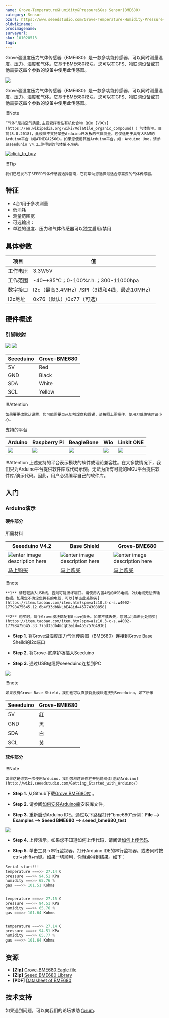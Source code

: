 ```yaml
---
name: Grove-Temperature&Humidity&Pressure&Gas Sensor(BME680)
category: Sensor
bzurl: https://www.seeedstudio.com/Grove-Temperature-Humidity-Pressure-and-Gas-Sensor-BME680.html
oldwikiname: 
prodimagename:
surveyurl: 
sku: 101020513
tags: 
---
```


Grove温湿度压力气体传感器（BME680）是一款多功能传感器，可以同时测量温度、压力、湿度和气体。它基于BME680模块，您可以在GPS、物联网设备或其他需要这四个参数的设备中使用此传感器。
  
![](https://github.com/SeeedDocument/Grove-Temperature-Humidity-Pressure-Gas-Sensor_BME680/raw/master/img/main.jpg)

Grove温湿度压力气体传感器（BME680）是一款多功能传感器，可以同时测量温度、压力、湿度和气体。它基于BME680模块，您可以在GPS、物联网设备或其他需要这四个参数的设备中使用此传感器。

!!!Note

    “气体”是指空气质量,主要受挥发性有机化合物（如e [VOCs](https://en.wikipedia.org/wiki/Volatile_organic_compound) ）气体影响。目前(8.8.2018)，此模块不支持某些Arduino开发板的气体测量。它仅适用于具有大RAM的Arduino平台（如ATMEGA2560）。如果您使用其他Arduino平台，如：Arduino Uno，请参见seedunio v4.2…你得到的气体值不准确。

[![click_to_buy](https://github.com/SeeedDocument/wiki_chinese/raw/master/docs/images/click_to_buy.PNG)](https://www.seeedstudio.com/Grove-Temperature%2C-Humidity%2C-Pressure-and-Gas-Sensor-(BME680)-p-3109.html)

!!!Tip

    我们已经发布了SEEED气体传感器选择指南，它将帮助您选择最适合您需要的气体传感器。

## 特征

- 4合1用于多次测量
- 低消耗
- 测量范围宽
- 可选输出：
- 单独的湿度、压力和气体传感器可以独立启用/禁用

## 具体参数

|项目|值
|----|----|
|工作电压|3.3V/5V
|工作范围|-40~+85℃；0-100%r.h.；300-11000hpa
|数字接口|I2c（最高3.4MHz）/SPI（3线和4线，最高10MHz）
|I2c地址|0x76（默认）/0x77（可选）

## 硬件概述

### 引脚映射

![](https://github.com/SeeedDocument/Grove-Temperature-Humidity-Pressure-Gas-Sensor_BME680/raw/master/img/pin_map.jpg)
![](https://github.com/SeeedDocument/Grove-Temperature-Humidity-Pressure-Gas-Sensor_BME680/raw/master/img/pin_map_back.jpg)

Seeeduino|Grove-BME680
----|----
5V| Red
GND |Black
SDA|White
SCL |Yellow

!!!Attention

    如果要更改默认设置，您可能需要自己切割焊盘和焊锡，请按照上图操作，使用刀或烙铁时请小心。

支持的平台

| Arduino                                                                                             | Raspberry Pi                                                                                             | BeagleBone                                                                                      | Wio                                                                                               | LinkIt ONE                                                                                         |
|-----------------------------------------------------------------------------------------------------|----------------------------------------------------------------------------------------------------------|-------------------------------------------------------------------------------------------------|---------------------------------------------------------------------------------------------------|----------------------------------------------------------------------------------------------------|
| ![](https://raw.githubusercontent.com/SeeedDocument/wiki_english/master/docs/images/arduino_logo.jpg) | ![](https://raw.githubusercontent.com/SeeedDocument/wiki_english/master/docs/images/raspberry_pi_logo_n.jpg) | ![](https://raw.githubusercontent.com/SeeedDocument/wiki_english/master/docs/images/bbg_logo_n.jpg) | ![](https://raw.githubusercontent.com/SeeedDocument/wiki_english/master/docs/images/wio_logo_n.jpg) | ![](https://raw.githubusercontent.com/SeeedDocument/wiki_english/master/docs/images/linkit_logo_n.jpg) |

!!!Attention
    上述支持的平台表示模块的软件或理论兼容性。在大多数情况下，我们只为Arduino平台提供软件库或代码示例。无法为所有可能的MCU平台提供软件库/演示代码。因此，用户必须编写自己的软件库。

## 入门

### Arduino演示

#### 硬件部分

所需材料

| Seeeduino V4.2 | Base Shield| Grove-BME680 |
|--------------|-------------|-----------------|
|![enter image description here](https://raw.githubusercontent.com/SeeedDocument/Grove_Light_Sensor/master/images/gs_1.jpg)|![enter image description here](https://raw.githubusercontent.com/SeeedDocument/Grove_Light_Sensor/master/images/gs_4.jpg)|![enter image description here](https://github.com/SeeedDocument/Grove-Temperature-Humidity-Pressure-Gas-Sensor_BME680/raw/master/img/thumbnail.jpg)|
|[马上购买](https://item.taobao.com/item.htm?spm=a1z10.3-c.w4002-11172317909.9.3ff19e11rndqnS&id=45721222112)|[马上购买](https://item.taobao.com/item.htm?spm=a1z10.3-c.w4002-11172317909.13.3ff19e11ek83a4&id=45754325612)|[马上购买](https://www.seeedstudio.com/Grove-Temperature%2C-Humidity%2C-Pressure-and-Gas-Sensor-(BME680)-p-3109.html)|

!!!note

    **1** 请轻轻插入USB线，否则可能损坏端口。请使用内置4线的USB电缆，2线电缆无法传输数据。如果您不确定您拥有的电线，可以[单击此处购买](https://item.taobao.com/item.htm?spm=a1z10.3-c-s.w4002-17798475645.12.6b4f33dbNNLbE4&id=45774308858)

    **2** 购买时，每个Grove模块都配有Grove插头。如果不慎丢失，您可以[单击此处购买](https://item.taobao.com/item.htm?spm=a1z10.3-c-s.w4002-17798475645.33.775d33db4mcqCz&id=45575764936)

- **Step 1.** 将Grove温湿度压力气体传感器（BME680）连接到Grove Base Sheild的I2c端口

- **Step 2.** 将Grove-底座护板插入Seeduino

- **Step 3.** 通过USB电缆将seeeduino连接到PC

![](https://github.com/SeeedDocument/Grove-Temperature-Humidity-Pressure-Gas-Sensor_BME680/raw/master/img/7.jpg)

!!!note

    如果没有Grove Base Shield，我们也可以直接将此模块连接到Seeeduino，如下所示

| Seeeduino     |  Grove-BME680           |
|---------------|-------------------------|
| 5V            | 红                     |
| GND           | 黑                  |
| SDA           | 白                   |
| SCL           | 黄                 |

#### 软件部分

!!!Note

    如果这是你第一次使用Arduino，我们强烈建议你在开始前阅读[启动Arduino](http://wiki.seeedstudio.com/Getting_Started_with_Arduino/)

- **Step 1.** 从Github下载[Grove BME680库](https://github.com/Seeed-Studio/Seeed_BME680) 。

- **Step 2.**  请参阅[如何安装Arduino库](http://wiki.seeedstudio.com/cn/How_to_install_Arduino_Library/)安装库文件。

- **Step 3.** 重新启动Arduino IDE。通过以下路径打开“bme680”示例：**File --> Examples --> Seeed BME680 --> seeed_bme680_test**

![](https://github.com/SeeedDocument/Grove-Temperature-Humidity-Pressure-Gas-Sensor_BME680/raw/master/img/demo_path.jpg)

- **Step 4.** 上传演示。如果您不知道如何上传代码，请阅读[如何上传代码](http://wiki.seeedstudio.com/cn/Upload_Code/).

- **Step 5.** 单击工具->串行监视器，打开Arduino IDE的串行监视器。或者同时按ctrl+shift+m键。如果一切顺利，你就会得到结果。如下：

```c
Serial start!!!
temperature ===>> 27.14 C
pressure ===>> 94.51 KPa
humidity ===>> 65.76 %
gas ===>> 101.51 Kohms


temperature ===>> 27.15 C
pressure ===>> 94.51 KPa
humidity ===>> 65.76 %
gas ===>> 101.64 Kohms


temperature ===>> 27.14 C
pressure ===>> 94.51 KPa
humidity ===>> 65.77 %
gas ===>> 101.64 Kohms
```

## 资源

- **[Zip]** [Grove-BME680 Eagle file](https://github.com/SeeedDocument/Grove-Temperature-Humidity-Pressure-Gas-Sensor_BME680/raw/master/res/Grove-Temperature-Humidity-Pressure-and-Gas-Sensor_BME680.zip)
- **[Zip]** [Seeed BME680 Library](https://github.com/SeeedDocument/Grove-Temperature-Humidity-Pressure-Gas-Sensor_BME680/raw/master/res/Seeed_BME680-master.zip)
- **[PDF]** [Datasheet of BME680](https://github.com/SeeedDocument/Grove-Temperature-Humidity-Pressure-Gas-Sensor_BME680/raw/master/res/BME680.pdf)

## 技术支持

如果遇到问题，可以向我们的论坛求助 [forum](https://forum.seeedstudio.com/).
